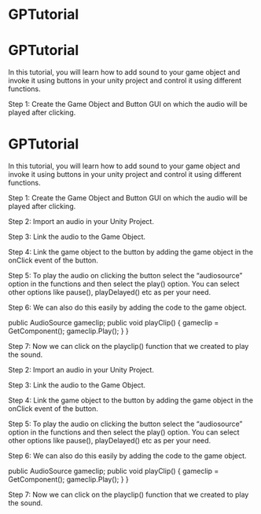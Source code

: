 # GPTutorial


# GPTutorial

In this tutorial, you will learn how to add sound to your game object and invoke it using buttons in your unity project and control it using different functions. 

Step 1: Create the Game Object and Button GUI on which the audio will be played after clicking.

 
# GPTutorial

In this tutorial, you will learn how to add sound to your game object and invoke it using buttons in your unity project and control it using different functions. 

Step 1: Create the Game Object and Button GUI on which the audio will be played after clicking.

 

Step 2: Import an audio in your Unity Project. 




Step 3: Link the audio to the Game Object.



Step 4: Link the game object to the button by adding the game object in the onClick event of the button. 



Step 5: To play the audio on clicking the button select the “audiosource” option in the functions and then select the play() option. You can select other options like pause(), playDelayed() etc as per your need.



Step 6: We can also do this easily by adding the code to the game object. 

public AudioSource gameclip; 
public void playClip() 
{
gameclip = GetComponent();
gameclip.Play(); 
} 
} 

Step 7: Now we can click on the playclip() function that we created to play the sound. 




Step 2: Import an audio in your Unity Project. 




Step 3: Link the audio to the Game Object.



Step 4: Link the game object to the button by adding the game object in the onClick event of the button. 



Step 5: To play the audio on clicking the button select the “audiosource” option in the functions and then select the play() option. You can select other options like pause(), playDelayed() etc as per your need.



Step 6: We can also do this easily by adding the code to the game object. 

public AudioSource gameclip; 
public void playClip() 
{
gameclip = GetComponent();
gameclip.Play(); 
} 
} 

Step 7: Now we can click on the playclip() function that we created to play the sound. 


